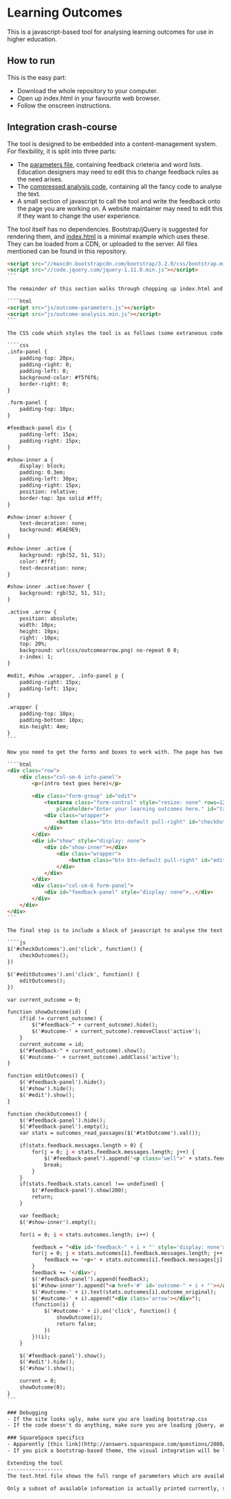 Learning Outcomes
=================
This is a javascript-based tool for analysing learning outcomes for use in higher education.

How to run
----------
This is the easy part:
- Download the whole repository to your computer.
- Open up index.html in your favourite web browser.
- Follow the onscreen instructions.

Integration crash-course
------------------------
The tool is designed to be embedded into a content-management system. For flexibility, it is split into three parts:

- The [parameters file](https://github.com/mike42/learning-outcomes/blob/master/js/outcome-parameters.js), containing feedback crieteria and word lists. Education designers may need to edit this to change feedback rules as the need arises.
- The [compressed analysis code](https://github.com/mike42/learning-outcomes/blob/master/js/outcome-analysis.min.js), containing all the fancy code to analyse the text.
- A small section of javascript to call the tool and write the feedback onto the page you are working on. A website maintainer may need to edit this if they want to change the user experience.

The tool itself has no dependencies. Bootstrap/jQuery is suggested for rendering them, and [index.html](https://github.com/mike42/learning-outcomes/blob/master/index.html) is a minimal example which uses these. They can be loaded from a CDN, or uploaded to the server. All files mentioned can be found in this repository.

````html
<script src="//maxcdn.bootstrapcdn.com/bootstrap/3.2.0/css/bootstrap.min.css"></script>
<script src="//code.jquery.com/jquery-1.11.0.min.js"></script>
```

The remainder of this section walks through chopping up index.html and putting it in your Content Management System. You will need to upload the library and the parameter file to the web space and include them on a page:

````html
<script src="js/outcome-parameters.js"></script>
<script src="js/outcome-analysis.min.js"></script>
```

The CSS code which styles the tool is as follows (some extraneous code has been cut out). Note the colours are from the Monash branding guidelines, and that you need [sectionarrow.png](https://github.com/mike42/learning-outcomes/blob/master/css/sectionarrow.png).

````css
.info-panel {
	padding-top: 20px;
	padding-right: 0;
	padding-left: 0;
	background-color: #f5f6f6;
	border-right: 0;
}

.form-panel {
	padding-top: 10px;
}

#feedback-panel div {
	padding-left: 15px;
	padding-right: 15px;
}

#show-inner a {
	display: block;
	padding: 0.3em;
	padding-left: 30px;
	padding-right: 15px;
	position: relative;
	border-top: 3px solid #fff;
}

#show-inner a:hover {
	text-decoration: none;
	background: #EAE9E9;
}

#show-inner .active {
	background: rgb(52, 51, 51);
	color: #fff;
	text-decoration: none;
}

#show-inner .active:hover {
	background: rgb(52, 51, 51);
}

.active .arrow {
	position: absolute;
	width: 10px;
	height: 19px;
	right: -10px;
	top: 20%;
	background: url(css/outcomearrow.png) no-repeat 0 0;
	z-index: 1;
}

#edit, #show .wrapper, .info-panel p {
	padding-right: 15px;
	padding-left: 15px;
}

.wrapper {
	padding-top: 10px;
	padding-bottom: 10px;
	min-height: 4em;
}
```

Now you need to get the forms and boxes to work with. The page has two columns, which go in a row per below. Again, the header code has been cut so that this can be pasted into the edit box of your CMS.

````html
<div class="row">
	<div class="col-sm-6 info-panel">
		<p>(intro text goes here)</p>

		<div class="form-group" id="edit">
			<textarea class="form-control" style="resize: none" rows=12
				placeholder="Enter your learning outcomes here." id="txtOutcome"></textarea>
			<div class="wrapper">
				<button class="btn btn-default pull-right" id="checkOutcomes">Check <span class="glyphicon glyphicon-flash"></span></button>
			</div>
		</div>
		<div id="show" style="display: none">
			<div id="show-inner"></div>
				<div class="wrapper">
					<button class="btn btn-default pull-right" id="editOutcomes"><span class="glyphicon glyphicon-chevron-left"></span> Edit</button>
				</div>
			</div>
		</div>
		<div class="col-sm-6 form-panel">
			<div id="feedback-panel" style="display: none">..</div>
		</div>
	</div>
</div>
```

The final step is to include a block of javascript to analyse the text box and draw the rows. The page tabs between an "edit" mode and a "check" mode:

````js
$('#checkOutcomes').on('click', function() {
	checkOutcomes();
})

$('#editOutcomes').on('click', function() {
	editOutcomes();
})

var current_outcome = 0;

function showOutcome(id) {
	if(id != current_outcome) {
		$("#feedback-" + current_outcome).hide();
		$('#outcome-' + current_outcome).removeClass('active');
	}
	current_outcome = id;
	$("#feedback-" + current_outcome).show();
	$('#outcome-' + current_outcome).addClass('active');
}

function editOutcomes() {
	$('#feedback-panel').hide();
	$('#show').hide();
	$('#edit').show();
}

function checkOutcomes() {
	$('#feedback-panel').hide();
	$('#feedback-panel').empty();
	var stats = outcomes_read_passages($('#txtOutcome').val());

	if(stats.feedback.messages.length > 0) {
		for(j = 0; j < stats.feedback.messages.length; j++) {
			$('#feedback-panel').append('<p class="well">' + stats.feedback.messages[j] + '</p>');
			break;
		}
	}
	if(stats.feedback.stats.cancel !== undefined) {
		$('#feedback-panel').show(200);
		return;
	}

	var feedback;
	$('#show-inner').empty();

	for(i = 0; i < stats.outcomes.length; i++) {

		feedback = "<div id='feedback-" + i + "' style='display: none'>";
		for(j = 0; j < stats.outcomes[i].feedback.messages.length; j++) {
			feedback += '<p>' + stats.outcomes[i].feedback.messages[j] + '</p>';
		}
		feedback += '</div>';
		$('#feedback-panel').append(feedback);
		$('#show-inner').append("<a href='#' id='outcome-" + i + "'></a>");
		$('#outcome-' + i).text(stats.outcomes[i].outcome_original);
		$('#outcome-' + i).append("<div class='arrow'></div>");
		(function(i) {
			$('#outcome-' + i).on('click', function() {
				showOutcome(i);
				return false;
			})
		})(i);
	}

	$('#feedback-panel').show();
	$('#edit').hide();
	$('#show').show();

	current = 0;
	showOutcome(0);
}
```

### Debugging
- If the site looks ugly, make sure you are loading bootstrap.css
- If the code doesn't do anything, make sure you are loading jQuery, and check the developer console

### SquareSpace specifics
- Apparently [this link](http://answers.squarespace.com/questions/2080/where-do-i-upload-javascript-files) shows how to upload javascript files.
- If you pick a bootstrap-based theme, the visual integration will be less troublesome. Bootstrap and jQuery are best included in the theme, rather than the individual page.

Extending the tool
------------------
The test.html file shows the full range of parameters which are available, and rules can be written into the parameters file for any of these.

Only a subset of available information is actually printed currently, so you just need to add a feedback rule which uses the information.

